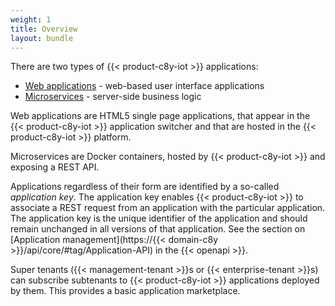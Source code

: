 ```yaml
---
weight: 1
title: Overview
layout: bundle
---
```


 There are two types of {{< product-c8y-iot >}} applications:

 * [Web applications](#web-applications) -  web-based user interface applications
 * [Microservices](#microservices) - server-side business logic

Web applications are HTML5 single page applications, that appear in the {{< product-c8y-iot >}} application switcher and that are hosted in the {{< product-c8y-iot >}} platform.

Microservices are Docker containers, hosted by {{< product-c8y-iot >}} and exposing a REST API.

Applications regardless of their form are identified by a so-called *application key*. The application key enables {{< product-c8y-iot >}} to associate a REST request from an application with the particular application. The application key is the unique identifier of the application and should remain unchanged in all versions of that application. See the section on [Application management](https://{{< domain-c8y >}}/api/core/#tag/Application-API) in the {{< openapi >}}.

Super tenants ({{< management-tenant >}}s or {{< enterprise-tenant >}}s) can subscribe subtenants to {{< product-c8y-iot >}} applications deployed by them. This provides a basic application marketplace.
